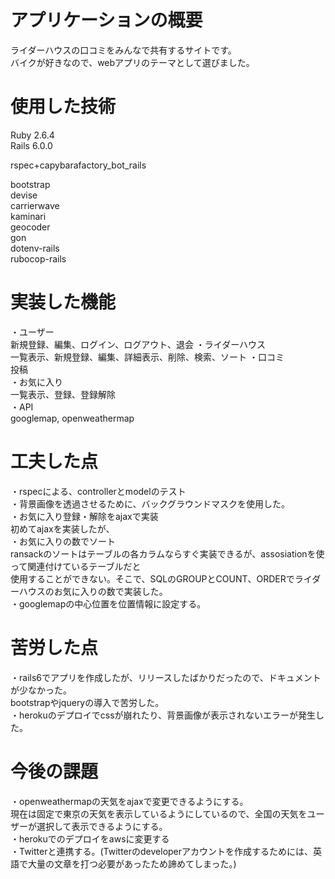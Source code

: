 # アプリケーションの概要
ライダーハウスの口コミをみんなで共有するサイトです。  
バイクが好きなので、webアプリのテーマとして選びました。　

# 使用した技術
Ruby 2.6.4  
Rails 6.0.0  

rspec+capybarafactory_bot_rails  

bootstrap  
devise  
carrierwave  
kaminari  
geocoder  
gon  
dotenv-rails  
rubocop-rails  

# 実装した機能
・ユーザー  
  新規登録、編集、ログイン、ログアウト、退会
・ライダーハウス  
  一覧表示、新規登録、編集、詳細表示、削除、検索、ソート
・口コミ  
  投稿  
・お気に入り  
  一覧表示、登録、登録解除  
・API  
  googlemap, openweathermap
  
# 工夫した点
・rspecによる、controllerとmodelのテスト  
・背景画像を透過させるために、バックグラウンドマスクを使用した。  
・お気に入り登録・解除をajaxで実装  
 初めてajaxを実装したが、  
・お気に入りの数でソート  
 ransackのソートはテーブルの各カラムならすぐ実装できるが、assosiationを使って関連付けているテーブルだと  
 使用することができない。そこで、SQLのGROUPとCOUNT、ORDERでライダーハウスのお気に入りの数で実装した。  
・googlemapの中心位置を位置情報に設定する。  
  
# 苦労した点  
・rails6でアプリを作成したが、リリースしたばかりだったので、ドキュメントが少なかった。  
 bootstrapやjqueryの導入で苦労した。  
・herokuのデプロイでcssが崩れたり、背景画像が表示されないエラーが発生した。  
  
# 今後の課題  
・openweathermapの天気をajaxで変更できるようにする。  
 現在は固定で東京の天気を表示しているようにしているので、全国の天気をユーザーが選択して表示できるようにする。  
・herokuでのデプロイをawsに変更する  
・Twitterと連携する。(Twitterのdeveloperアカウントを作成するためには、英語で大量の文章を打つ必要があったため諦めてしまった。)  
 
